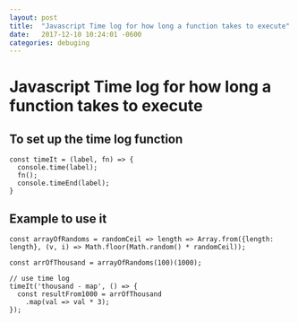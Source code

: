 ```yaml
---
layout: post
title:  "Javascript Time log for how long a function takes to execute"
date:   2017-12-10 10:24:01 -0600
categories: debuging
---
```


# Javascript Time log for how long a function takes to execute

## To set up the time log function

```
const timeIt = (label, fn) => {
  console.time(label);
  fn();
  console.timeEnd(label);
}
```

## Example to use it

```
const arrayOfRandoms = randomCeil => length => Array.from({length: length}, (v, i) => Math.floor(Math.random() * randomCeil));

const arrOfThousand = arrayOfRandoms(100)(1000);

// use time log
timeIt('thousand - map', () => {
  const resultFrom1000 = arrOfThousand
    .map(val => val * 3);
});
```